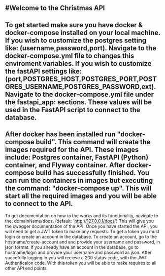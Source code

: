 #Welcome to the Christmas API
---------------------------------------------------------------------------------------------------------------------------------------
To get started make sure you have docker & docker-compose installed on your local machine.
If you wish to customize the postgres setting like: (username,password,port). Navigate to the docker-compose.yml file to changes this enviroment variables.
If you wish to customize the fastAPI settings like:(port,POSTGRES_HOST,POSTGRES_PORT,POSTGRES_USERNAME,POSTGRES_PASSWORD,ext). Navigate to the 
docker-compose.yml file under the fastapi_app: sections. These values will be used in the FastAPI script to connect to the database.
---------------------------------------------------------------------------------------------------------------------------------------
After docker has been installed run "docker-compose build".
This command will create the images required for the API. These images include: Postgres container, FastAPI (Python) container, and Flyway container.
After docker-compose build has successfully finished. You can run the containers in images but executing the command: "docker-compose up".
This will start all the required images and you will be able to connect to the API.
---------------------------------------------------------------------------------------------------------------------------------------
To get documentation on how to the works and its functionality, navigate to the: domainName/docs. (default: 'http://127.0.0.1/docs')
This will give you the swagger documentation of the API. Once you have started the API, you will need to get a JWT token to make
any requests. To get a token you must login or create an account in the database. To create an account, go to the hostname/create-account
and and provide your username and password, in json format. If you already have an account in the database, go to
hostname/login and provide your username and password as json. After succefully logging in you will recieve a 200 status code, with the
JWT Authenticaion code. With this token you will be able to make requires to all other API end points.
